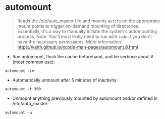 # automount

> Reads the /etc/auto_master file and mounts `autofs` on the appropriate mount points to trigger on-demand mounting of directories. Essentially, it's a way to manually initiate the system's automounting process.
> Note: You'll most likely need to run with `sudo` if you don't have the necessary permissions.
> More information: <https://keith.github.io/xcode-man-pages/automount.8.html>

- Run automount, flush the cache beforehand, and be verbose about it (most common use):

`automount -cv`

- Automatically unmount after 5 minutes of inactivity:

`automount -t 300`

- Unmount anything previously mounted by automount and/or defined in /etc/auto_master:

`automount -u`
